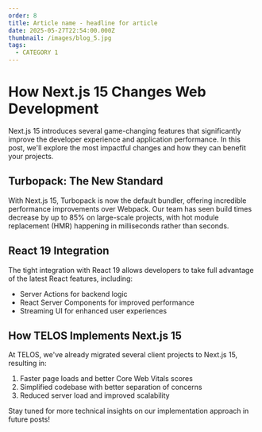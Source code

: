 ```yaml
---
order: 8
title: Article name - headline for article
date: 2025-05-27T22:54:00.000Z
thumbnail: /images/blog_5.jpg
tags:
  - CATEGORY 1
---
```

# How Next.js 15 Changes Web Development

Next.js 15 introduces several game-changing features that significantly improve the developer experience and application performance. In this post, we'll explore the most impactful changes and how they can benefit your projects.

## Turbopack: The New Standard

With Next.js 15, Turbopack is now the default bundler, offering incredible performance improvements over Webpack. Our team has seen build times decrease by up to 85% on large-scale projects, with hot module replacement (HMR) happening in milliseconds rather than seconds.

## React 19 Integration

The tight integration with React 19 allows developers to take full advantage of the latest React features, including:

* Server Actions for backend logic
* React Server Components for improved performance
* Streaming UI for enhanced user experiences

## How TELOS Implements Next.js 15

At TELOS, we've already migrated several client projects to Next.js 15, resulting in:

1. Faster page loads and better Core Web Vitals scores
2. Simplified codebase with better separation of concerns
3. Reduced server load and improved scalability

Stay tuned for more technical insights on our implementation approach in future posts!
